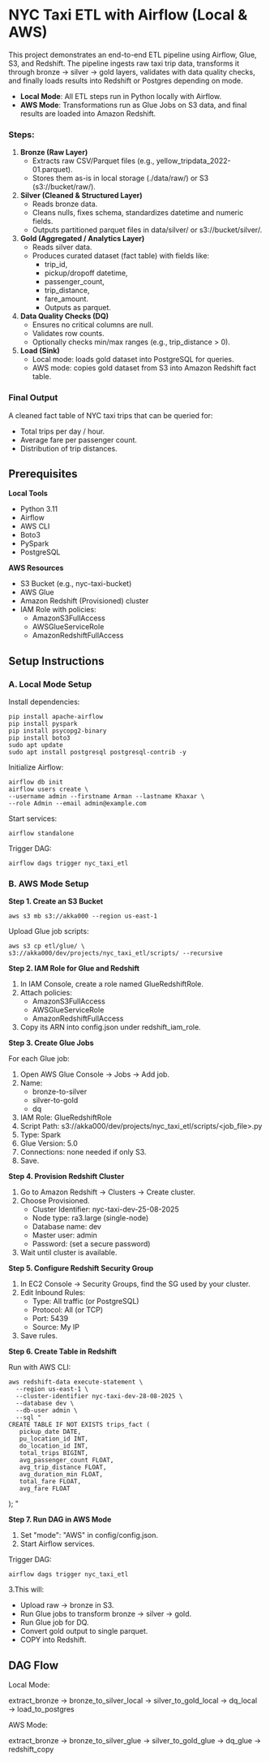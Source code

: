 # NYC Taxi ETL with Airflow (Local & AWS)

This project demonstrates an end-to-end ETL pipeline using Airflow, Glue, S3, and 
Redshift. 
The pipeline ingests raw taxi trip data, transforms it through bronze → silver → gold layers, 
validates with data quality checks, and finally loads results into Redshift or Postgres 
depending on mode. 
- **Local Mode**: All ETL steps run in Python locally with Airflow. 
- **AWS Mode**: Transformations run as Glue Jobs on S3 data, and final results are 
loaded into Amazon Redshift.

### Steps: 
1. **Bronze (Raw Layer)**
   - Extracts raw CSV/Parquet files (e.g., yellow_tripdata_2022-01.parquet). 
   - Stores them as-is in local storage (./data/raw/) or S3 
(s3://bucket/raw/). 
2. **Silver (Cleaned & Structured Layer)**
   - Reads bronze data. 
   - Cleans nulls, fixes schema, standardizes datetime and numeric fields. 
   - Outputs partitioned parquet files in data/silver/ or 
s3://bucket/silver/. 
3. **Gold (Aggregated / Analytics Layer)**
   - Reads silver data. 
   - Produces curated dataset (fact table) with fields like: 
      - trip_id, 
      - pickup/dropoff datetime, 
      - passenger_count, 
      - trip_distance, 
      - fare_amount. 
      - Outputs as parquet. 
4. **Data Quality Checks (DQ)**
   - Ensures no critical columns are null. 
   - Validates row counts. 
   - Optionally checks min/max ranges (e.g., trip_distance > 0). 
5. **Load (Sink)**
   - Local mode: loads gold dataset into PostgreSQL for queries. 
   - AWS mode: copies gold dataset from S3 into Amazon Redshift fact table.

### Final Output 
A cleaned fact table of NYC taxi trips that can be queried for: 
- Total trips per day / hour. 
- Average fare per passenger count. 
- Distribution of trip distances. 

## Prerequisites 
**Local Tools** 
- Python 3.11 
- Airflow
- AWS CLI
- Boto3
- PySpark
- PostgreSQL 

**AWS Resources** 
- S3 Bucket (e.g., nyc-taxi-bucket) 
- AWS Glue
- Amazon Redshift (Provisioned) cluster 
- IAM Role with policies: 
   - AmazonS3FullAccess 
   - AWSGlueServiceRole 
   - AmazonRedshiftFullAccess

## Setup Instructions

### A. Local Mode Setup

Install dependencies:
 
    pip install apache-airflow    
    pip install pyspark
    pip install psycopg2-binary
    pip install boto3
    sudo apt update
    sudo apt install postgresql postgresql-contrib -y
 
  
Initialize Airflow:
 
    airflow db init 
    airflow users create \
    --username admin --firstname Arman --lastname Khaxar \
    --role Admin --email admin@example.com 
  
Start services:
 
    airflow standalone 
  
Trigger DAG:
 
    airflow dags trigger nyc_taxi_etl 

### B. AWS Mode Setup

**Step 1. Create an S3 Bucket**
 
    aws s3 mb s3://akka000 --region us-east-1 
Upload Glue job scripts: 

    aws s3 cp etl/glue/ \
    s3://akka000/dev/projects/nyc_taxi_etl/scripts/ --recursive 
**Step 2. IAM Role for Glue and Redshift**
 
1. In IAM Console, create a role named GlueRedshiftRole. 
2. Attach policies: 
   - AmazonS3FullAccess 
   - AWSGlueServiceRole 
   - AmazonRedshiftFullAccess 
3. Copy its ARN into config.json under redshift_iam_role.

**Step 3. Create Glue Jobs**
 
For each Glue job:
 
1. Open AWS Glue Console → Jobs → Add job. 
2. Name: 
   - bronze-to-silver 
   - silver-to-gold 
   - dq 
3. IAM Role: GlueRedshiftRole 
4. Script Path: s3://akka000/dev/projects/nyc_taxi_etl/scripts/<job_file>.py 
5. Type: Spark 
6. Glue Version: 5.0 
7. Connections: none needed if only S3. 
8. Save.
 
**Step 4. Provision Redshift Cluster**
 
1. Go to Amazon Redshift → Clusters → Create cluster. 
2. Choose Provisioned. 
   - Cluster Identifier: nyc-taxi-dev-25-08-2025 
   - Node type: ra3.large (single-node) 
   - Database name: dev 
   - Master user: admin 
   - Password: (set a secure password) 
3. Wait until cluster is available.
 
**Step 5. Configure Redshift Security Group**
1. In EC2 Console → Security Groups, find the SG used by your cluster. 
2. Edit Inbound Rules: 
   - Type: All traffic (or PostgreSQL)
   - Protocol: All (or TCP)
   - Port: 5439 
   - Source: My IP
3. Save rules. 
 
**Step 6. Create Table in Redshift**
 
Run with AWS CLI:
 
    aws redshift-data execute-statement \ 
      --region us-east-1 \ 
      --cluster-identifier nyc-taxi-dev-28-08-2025 \ 
      --database dev \ 
      --db-user admin \ 
      --sql " 
    CREATE TABLE IF NOT EXISTS trips_fact ( 
       pickup_date DATE, 
       pu_location_id INT, 
       do_location_id INT, 
       total_trips BIGINT, 
       avg_passenger_count FLOAT, 
       avg_trip_distance FLOAT, 
       avg_duration_min FLOAT, 
       total_fare FLOAT, 
       avg_fare FLOAT 
   ); 
    " 
 
 
**Step 7. Run DAG in AWS Mode**

1. Set "mode": "AWS" in config/config.json. 
2. Start Airflow services.
 
Trigger DAG:
 
    airflow dags trigger nyc_taxi_etl

3.This will: 
- Upload raw → bronze in S3. 
- Run Glue jobs to transform bronze → silver → gold. 
- Run Glue job for DQ. 
- Convert gold output to single parquet. 
- COPY into Redshift.

## DAG Flow 
Local Mode:
 
extract_bronze → bronze_to_silver_local → silver_to_gold_local → dq_local → load_to_postgres
 
AWS Mode:
 
extract_bronze → bronze_to_silver_glue → silver_to_gold_glue → dq_glue → redshift_copy  